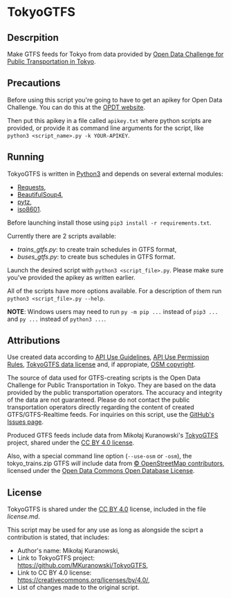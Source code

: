 TokyoGTFS
==========



Descrpition
-----------

Make GTFS feeds for Tokyo from data provided by [Open Data Challenge for Public Transportation in Tokyo](https://tokyochallenge.odpt.org/).



Precautions
-----------
Before using this script you're going to have to get an apikey for Open Data Challenge.
You can do this at the [OPDT website](https://tokyochallenge.odpt.org/en/index.html#entry).

Then put this apikey in a file called `apikey.txt` where python scripts are provided, or provide it as command line arguments for the script, like `python3 <script_name>.py -k YOUR-APIKEY`.



Running
-------

TokyoGTFS is written in [Python3](https://python.org) and depends on several external modules:
- [Requests](http://docs.python-requests.org/en/master/),
- [BeautifulSoup4](https://www.crummy.com/software/BeautifulSoup/),
- [pytz](http://pytz.sourceforge.net/),
- [iso8601](https://pypi.org/project/iso8601/).

Before launching install those using `pip3 install -r requirements.txt`.

Currently there are 2 scripts available:
- *trains_gtfs.py*: to create train schedules in GTFS format,
- *buses_gtfs.py*: to create bus schedules in GTFS format.



Launch the desired script with `python3 <script_file>.py`. Please make sure you've provided the apikey as written earlier.

All of the scripts have more options available. For a description of them run `python3 <script_file>.py --help`.


**NOTE**:
Windows users may need to run `py -m pip ...` instead of `pip3 ...` and `py ...` instead of `python3 ...`.



Attributions
------------
Use created data according to [API Use Guidelines](https://developer-tokyochallenge.odpt.org/en/terms/api_guideline.html),
[API Use Permission Rules](https://developer-tokyochallenge.odpt.org/en/terms/terms_api_usage.html), [TokyoGTFS data license](https://github.com/MKuranowski/TokyoGTFS/tree/master/data) and, if appropiate, [OSM copyright](https://www.openstreetmap.org/copyright/en).

The source of data used for GTFS-creating scripts is the Open Data Challenge for Public Transportation in Tokyo.
They are based on the data provided by the public transportation operators.
The accuracy and integrity of the data are not guaranteed.
Please do not contact the public transportation operators directly regarding the content of created GTFS/GTFS-Realtime feeds.
For inquiries on this script, use the [GitHub's Issues page](https://github.com/MKuranowski/TokyoGTFS/issues/).

Produced GTFS feeds include data from Mikołaj Kuranowski's [TokyoGTFS](https://github.com/MKuranowski/TokyoGTFS/) project, shared under the [CC BY 4.0 license](https://creativecommons.org/licenses/by/4.0/).


Also, with a special command line option (`--use-osm` or `-osm`),
the tokyo_trains.zip GTFS *will* include data from [© OpenStreetMap contributors](https://www.openstreetmap.org/copyright/en), licensed under the [Open Data Commons Open Database License](https://opendatacommons.org/licenses/odbl/).



License
-------

TokyoGTFS is shared under the [CC BY 4.0](https://creativecommons.org/licenses/by/4.0/) license, included in the file *license.md*.

This script may be used for any use as long as alongside the sciprt a contribution is stated, that includes:
- Author's name: Mikołaj Kuranowski,
- Link to TokyoGTFS project: https://github.com/MKuranowski/TokyoGTFS,
- Link to CC BY 4.0 license: https://creativecommons.org/licenses/by/4.0/,
- List of changes made to the original script.
